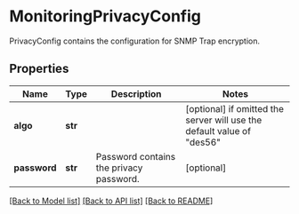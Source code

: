 # MonitoringPrivacyConfig

PrivacyConfig contains the configuration for SNMP Trap encryption.
## Properties
Name | Type | Description | Notes
------------ | ------------- | ------------- | -------------
**algo** | **str** |  | [optional]  if omitted the server will use the default value of "des56"
**password** | **str** | Password contains the privacy password. | [optional] 

[[Back to Model list]](../README.md#documentation-for-models) [[Back to API list]](../README.md#documentation-for-api-endpoints) [[Back to README]](../README.md)



